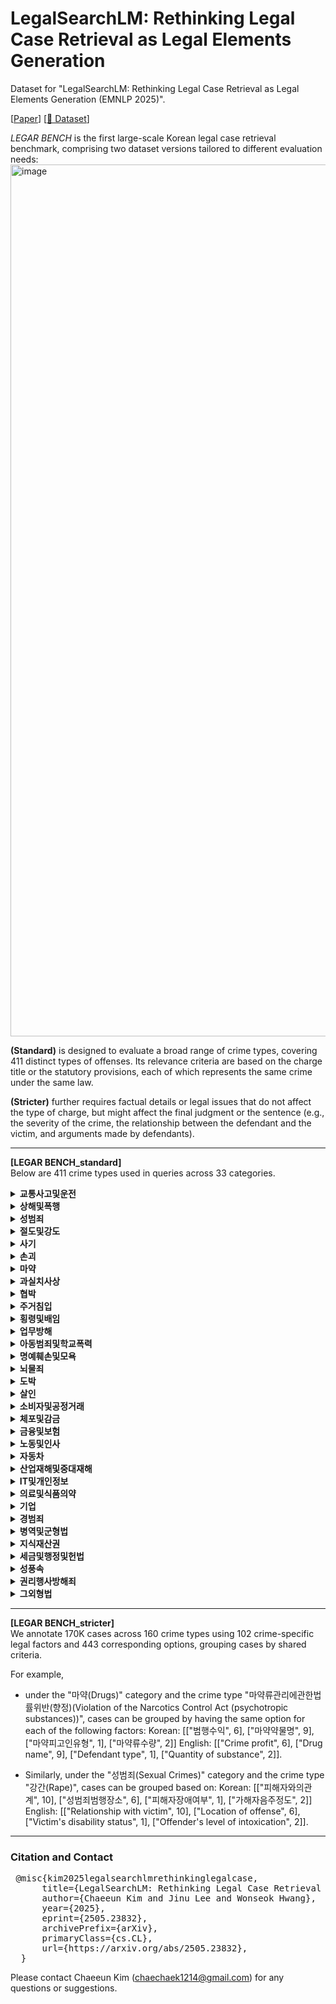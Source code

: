 # LegalSearchLM: Rethinking Legal Case Retrieval as Legal Elements Generation

Dataset for "LegalSearchLM: Rethinking Legal Case Retrieval as Legal Elements Generation (EMNLP 2025)".  

[[Paper](https://arxiv.org/abs/2505.23832)] [[🤗 Dataset](https://huggingface.co/datasets/Chaeeun-Kim/LEGAR_BENCH)]

*LEGAR BENCH* is the first large-scale Korean legal case retrieval benchmark, comprising two dataset versions tailored to different evaluation needs:
<img width="1395" alt="image" src="https://github.com/user-attachments/assets/ab0ba6ac-63dc-4dc5-a29d-088c63ad7fa8" />

**(Standard)** is designed to evaluate a broad range of crime types, covering 411 distinct types of offenses. Its relevance criteria are based on the charge title or the statutory provisions, each of which represents the same crime under the same law.  

**(Stricter)**  further requires factual details or legal issues that do not affect the type of charge, but might affect the final judgment or the sentence (e.g., the severity of the crime, the relationship between the defendant and the victim, and arguments made by defendants).


-----
**[LEGAR BENCH_standard]**  
Below are 411 crime types used in queries across 33 categories. 
<details> 
<summary><strong>교통사고및운전</strong></summary> 
<br>
  
| crime type    | 
|--------------------|
|  도로교통법위반(음주운전)  |
|  도로교통법위반(음주측정거부)  |
|  특정범죄가중처벌등에관한법률위반(도주치상)  |
|  도로교통법위반(사고후미조치)  |
|  특정범죄가중처벌등에관한법률위반(위험운전치상)  |
|  도로교통법위반(무면허운전)  |
|  교통사고처리특례법위반(치상)  |
|  특정범죄가중처벌등에관한법률위반(운전자폭행등)  |
|  교통사고처리특례법위반(치사)  |
|  도로교통법위반(공동위험행위)  |
|  특정범죄가중처벌등에관한법률위반(위험운전치사)  |
|  특정범죄가중처벌등에관한법률위반(어린이보호구역치상)  |
|  특정범죄가중처벌등에관한법률위반(어린이보호구역치사)  |
</details>

<details> 
<summary><strong>상해및폭행</strong></summary> 
<br>

| crime type    | 
|--------------------|
|  특수상해  |
|  폭행  |
|  상해  |
|  폭력행위등처벌에관한법률위반(폭행)  |
|  폭력행위등처벌에관한법률위반(상해)  |
|  특수폭행  |
|  특수상해미수  |
|  폭력행위등처벌에관한법률위반(단체등의구성·활동)  |
|  특수폭행치상  |
|  폭행치사  |
|  폭행치상  |
|  존속상해  |
|  상습폭행  |
|  상해치사  |
|  상습상해  |
|  존속폭행  |
|  폭력행위등처벌에관한법률위반(폭행재범)  |
|  폭력행위등처벌에관한법률위반(상해재범)  |
|  특수존속폭행  |
|  중상해  |
|  상습특수상해  |
|  폭력행위등처벌에관한법률위반(존속상해)  |
|  존속폭행치상  |
|  상습존속폭행  |
|  상습특수폭행  |
|  존속폭행치사  |
|  상해미수  |
|  특수존속상해  |
|  폭력행위등처벌에관한법률위반(존속폭행)  |
|  폭력행위등처벌에관한법률위반(존속상해재범)  |
|  폭력행위등처벌에관한법률위반(존속폭행재범)  |
</details>

<details> 
<summary><strong>성범죄</strong></summary> 
<br>

| crime type    | 
|--------------------|
|  성매매알선등행위의처벌에관한법률위반(성매매알선등)  |
|  강제추행  |
|  성폭력범죄의처벌등에관한특례법위반(카메라등이용촬영)  |
|  성폭력범죄의처벌등에관한특례법위반(촬영물등이용협박)  |
|  아동·청소년의성보호에관한법률위반(성착취물소지등)  |
|  성폭력범죄의처벌등에관한특례법위반(공중밀집장소에서의추행)  |
|  성폭력범죄의처벌등에관한특례법위반(장애인위계등간음)  |
|  성폭력범죄의처벌등에관한특례법위반(장애인위계등추행)  |
|  아동·청소년의성보호에관한법률위반(강제추행)  |
|  성폭력범죄의처벌등에관한특례법위반(장애인강제추행)  |
|  준강제추행  |
|  강간  |
|  성폭력범죄의처벌등에관한특례법위반(비밀준수등)  |
|  미성년자의제강간  |
|  준강간  |
|  미성년자의제유사강간  |
|  강간미수  |
|  주거침입강제추행  |
|  성폭력범죄의처벌등에관한특례법위반(장애인준강제추행)  |
|  성폭력범죄의처벌등에관한특례법위반(13세미만미성년자강제추행)  |
|  유사강간상해치상  |
|  성폭력범죄의처벌등에관한특례법위반(13세미만미성년자위계등추행)  |
|  성폭력범죄의처벌등에관한특례법위반(특수강간)  |
|  성폭력범죄의처벌등에관한특례법위반(업무상위력등에의한추행)  |
|  성폭력범죄의처벌등에관한특례법위반(카메라등이용촬영물반포등)  |
|  성폭력범죄의처벌등에관한특례법위반(통신매체이용음란)  |
|  유사강간  |
|  아동·청소년의성보호에관한법률위반(성매수등)  |
|  준강간미수  |
|  강간상해치상  |
|  성폭력범죄의처벌등에관한특례법위반(친족관계에의한준강제추행)  |
|  아동·청소년의성보호에관한법률위반(강간)  |
|  아동·청소년의성보호에관한법률위반(강간등상해치상)  |
|  성폭력범죄의처벌등에관한특례법위반(친족관계에의한강간)  |
|  강제추행상해치상  |
|  아동·청소년의성보호에관한법률위반(준강제추행)  |
|  성폭력범죄의처벌등에관한특례법위반(친족관계에의한강제추행)  |
|  아동·청소년의성보호에관한법률위반(준강간)  |
|  아동·청소년의성보호에관한법률위반(성착취물제작등)  |
|  주거침입강간  |
|  성폭력범죄의처벌등에관한특례법위반(카메라등이용촬영물소지등)  |
|  강간미수상해치상  |
|  스토킹범죄의처벌등에관한법률위반스토킹처벌  |
|  성폭력범죄의처벌등에관한특례법위반(성적목적다중이용장소침입)  |
|  강제추행미수상해치상  |
|  주거침입준강제추행  |
|  유사강간미수  |
|  성폭력범죄의처벌등에관한특례법위반(촬영물등이용강요)  |
|  성매매알선등행위의처벌에관한법률위반(성매매광고)  |
|  야간주거침입절도강간  |
|  야간주거침입절도미수강간  |
|  특수강도강간  |
|  특수강도미수강간  |
|  준유사강간  |
|  특수강도강제추행  |
|  성폭력범죄의처벌등에관한특례법위반(특수강제추행)  |
|  스토킹범죄의처벌등에관한법률위반잠정조치불이행  |
|  성폭력범죄의처벌등에관한특례법위반(상습카메라등이용촬영·반포등)  |
|  성매매알선등행위의처벌에관한법률위반(성매매)  |
|  미성년자의제강간예비음모  |
|  아동·청소년의성보호에관한법률위반(성착취물배포등)  |
|  성폭력범죄의처벌등에관한특례법위반(강간등상해치상)  |
|  성폭력범죄의처벌등에관한특례법위반(13세미만미성년자준강간)  |
|  성폭력범죄의처벌등에관한특례법위반(13세미만미성년자유사성행위)  |
|  성폭력범죄의처벌등에관한특례법위반(13세미만미성년자강간)  |
|  성폭력범죄의처벌등에관한특례법위반(13세미만미성년자준강제추행)  |
|  성폭력범죄의처벌등에관한특례법위반(장애인준유사성행위)  |
|  아동·청소년의성보호에관한법률위반(영리목적성착취물판매등)  |
|  성폭력범죄의처벌등에관한특례법위반(장애인준강간)  |
|  성폭력범죄의처벌등에관한특례법위반(특수준강간)  |
|  성폭력범죄의처벌등에관한특례법위반(영리목적카메라등이용촬영물반포등)  |
|  성폭력범죄의처벌등에관한특례법위반(장애인강간)  |
|  주거침입준유사강간  |
|  성폭력범죄의처벌등에관한특례법위반(13세미만미성년자위계등유사성행위)  |
|  성폭력범죄의처벌등에관한특례법위반(13세미만미성년자위계등간음)  |
|  주거침입유사강간  |
|  아동·청소년의성보호에관한법률위반(유사성행위)  |
|  특수절도강제추행  |
|  미성년자의제강제추행  |
|  강제추행미수  |
|  성폭력범죄의처벌등에관한특례법위반(친족관계에의한준강간)  |
|  아동·청소년의성보호에관한법률위반(위계등추행)  |
|  아동·청소년의성보호에관한법률위반(준유사성행위)  |
|  아동·청소년의성보호에관한법률위반(장애인간음)  |
|  아동·청소년의성보호에관한법률위반(강간등살인치사)  |
|  특수강도유사강간  |
|  성폭력범죄의처벌등에관한특례법위반(장애인유사성행위)  |
|  특수절도미수강제추행  |
|  준강제추행미수  |
|  주거침입준강간  |
|  성폭력범죄의처벌등에관한특례법위반(강간등살인치사)  |
|  아동·청소년의성보호에관한법률위반(위계등간음)  |
|  준유사강간미수  |
|  특수절도강간  |
|  특수절도미수강간  |
|  아동·청소년의성보호에관한법률위반(장애인추행)  |
|  준강제추행미수상해치상  |
|  야간주거침입절도강제추행  |
|  야간주거침입절도미수강제추행  |
|  피감독자간음  |
|  특수절도준강간  |
|  유사강간미수상해치상  |
|  특수강도미수강제추행  |
|  성폭력범죄의처벌등에관한특례법위반(특수준강제추행)  |
|  준강제추행상해치상  |
|  미성년자간음  |
|  준강간상해치상  |
|  준유사강간상해치상  |
|  성폭력범죄의처벌등에관한특례법위반(13세미만미성년자준유사성행위)  |
|  성폭력범죄의처벌등에관한특례법위반(허위영상물편집등)  |
|  성폭력범죄의처벌등에관한특례법위반(허위영상물반포등)  |
|  아동·청소년의성보호에관한법률위반(성착취목적대화등)  |
|  특수절도준강제추행  |
|  아동·청소년의성보호에관한법률위반(16세미만아동·청소년추행)  |
|  성폭력범죄의처벌등에관한특례법위반(영리목적허위영상물반포등)  |
|  아동·청소년의성보호에관한법률위반(16세미만아동·청소년간음)  |
|  특수강도미수유사강간  |
|  강간살인치사  |
|  특수절도미수준강제추행  |
|  피보호자간음  |
|  심신미약자간음  |
|  야간주거침입절도준강제추행  |
|  특수강도준강제추행  |
|  미성년자추행  |
|  야간주거침입절도미수준강제추행  |
|  야간주거침입절도유사강간  |
|  강간미수살인치사  |
|  심신미약자추행  |
|  아동·청소년의성보호에관한법률위반(위계등유사성행위)  |
|  준강간미수상해치상  |
|  특수절도유사강간  |
|  미성년자의제강간상해치상  |
</details>  


<details> 
<summary><strong>절도및강도</strong></summary> 
<br>

| crime type    | 
|--------------------|
|  특수절도  |
|  절도  |
|  야간건조물침입절도  |
|  절도미수  |
|  특수강도  |
|  야간주거침입절도미수  |
|  특수절도미수  |
|  야간주거침입절도  |
|  상습절도  |
|  강도  |
|  강도상해  |
|  야간건조물침입절도미수  |
|  강도강간  |
|  준강도  |
|  준특수강도  |
|  상습특수절도  |
|  특수강도미수  |
|  상습야간주거침입절도  |
|  야간방실침입절도  |
|  야간방실침입절도미수  |
|  강도살인  |
|  야간선박침입절도  |
|  강도예비  |
|  강도음모  |
|  상습야간건조물침입절도  |
|  강도미수  |
|  강도치상  |
|  강도살인미수  |
|  상습절도미수  |
|  준강도미수  |
|  강도치사  |
|  상습특수절도미수  |
|  야간선박침입절도미수  |
|  준특수강도미수  |
|  강도강간미수  |
|  상습야간건조물침입절도미수  |
|  상습야간방실침입절도  |
|  상습야간주거침입절도미수  |
</details>

<details> 
<summary><strong>사기</strong></summary> 
<br>

| crime type    | 
|--------------------|
|  사기  |
|  폭력행위등처벌에관한법률위반(공갈)  |
|  사기미수  |
|  컴퓨터등사용사기  |
|  특정경제범죄가중처벌등에관한법률위반(사기)  |
|  여신전문금융업법위반  |
|  공갈  |
|  공갈미수  |
|  상습사기  |
|  상습공갈  |
|  준사기  |
|  편의시설부정이용  |
|  특정경제범죄가중처벌등에관한법률위반(공갈)  |
|  컴퓨터등사용사기미수  |
|  특수공갈  |
|  특수공갈미수  |
|  상습준사기  |
|  준사기미수  |
|  상습공갈미수  |
|  폭력행위등처벌에관한법률위반(공갈재범)  |
|  상습사기미수  |
</details>


<details> 
<summary><strong>손괴</strong></summary> 
<br>

| crime type    | 
|--------------------|
|  재물손괴  |
|  특수재물손괴  |
|  폭력행위등처벌에관한법률위반(재물손괴)  |
|  재물손괴미수  |
|  폭력행위등처벌에관한법률위반(재물손괴재범)  |
</details>

<details> 
<summary><strong>마약</strong></summary> 
<br>

| crime type    | 
|--------------------|
|  마약류관리에관한법률위반(향정)  |
|  마약류관리에관한법률위반(대마)  |
|  마약류관리에관한법률위반(마약)  |
|  마약류관리에관한법률위반임시마약류향정  |
|  마약류관리에관한법률위반임시마약류대마  |
</details>


<details> 
<summary><strong>과실치사상</strong></summary> 
<br>

| crime type    | 
|--------------------|
|  업무상과실치사  |
|  업무상과실치상  |
|  과실치상  |
|  중과실치상  |
|  과실치사  |
|  중과실치사  |
</details>



<details> 
<summary><strong>협박</strong></summary> 
<br>

| crime type    | 
|--------------------|
|  협박  |
|  특수협박  |
|  폭력행위등처벌에관한법률위반(협박)  |
|  특수존속협박  |
|  특수협박미수  |
|  존속협박  |
|  상습협박  |
|  상습존속협박  |
|  협박미수  |
|  폭력행위등처벌에관한법률위반(협박재범)  |
|  상습특수협박  |
</details>



<details> 
<summary><strong>주거침입</strong></summary> 
<br>

| crime type    | 
|--------------------|
|  주거침입  |
|  건조물침입  |
|  퇴거불응  |
|  폭력행위등처벌에관한법률위반(주거침입)  |
|  특수주거침입  |
|  주거침입미수  |
|  건조물침입미수  |
|  특수건조물침입  |
|  방실침입  |
|  폭력행위등처벌에관한법률위반(퇴거불응)  |
|  특수건조물침입미수  |
|  특수주거침입미수  |
|  폭력행위등처벌에관한법률위반(주거침입재범)  |
|  방실침입미수  |
|  특수방실침입  |
</details>


<details> 
<summary><strong>횡령및배임</strong></summary> 
<br>

| crime type    | 
|--------------------|
|  횡령  |
|  점유이탈물횡령  |
|  배임  |
|  업무상배임  |
|  특정경제범죄가중처벌등에관한법률위반(배임)  |
|  배임증재  |
|  업무상횡령  |
|  특정경제범죄가중처벌등에관한법률위반(횡령)  |
|  배임수재  |
|  업무상배임미수  |
|  배임수재미수  |
|  횡령미수  |
|  배임미수  |
|  배임증재미수  |
|  업무상횡령미수  |
</details>



<details> 
<summary><strong>업무방해</strong></summary> 
<br>

| crime type    | 
|--------------------|
|  공무집행방해  |
|  공용물건손상  |
|  공용물건은닉  |
|  특수공무집행방해  |
|  특수공무집행방해치상  |
|  공용서류손상  |
|  위계공무집행방해  |
|  공용서류은닉  |
|  특수공용물건손상  |
|  공용서류무효  |
|  공용물건무효  |
|  공용전자기록등손상  |
|  특수공무집행방해치사  |
</details>


<details> 
<summary><strong>아동범죄및학교폭력</strong></summary> 
<br>

| crime type    | 
|--------------------|
|  청소년보호법위반  |
|  아동복지법위반(아동학대)  |
|  아동학대범죄의처벌등에관한특례법위반(아동학대살해)  |
|  아동복지법위반(아동유기·방임)  |
|  아동학대범죄의처벌등에관한특례법위반(아동학대치사)  |
|  아동복지법위반(상습아동학대)  |
|  아동복지법위반(상습아동유기·방임)  |
|  아동학대범죄의처벌등에관한특례법위반(아동복지시설종사자등의아동학대)  |
|  학교폭력예방및대책에관한법률위반  |
|  아동학대범죄의처벌등에관한특례법위반(아동학대중상해)  |
</details>

<details> 
<summary><strong>명예훼손및모욕</strong></summary> 
<br>

| crime type    | 
|--------------------|
|  정보통신망이용촉진및정보보호등에관한법률위반허위적시명예훼손  |
|  모욕  |
|  사실적시명예훼손  |
|  허위적시명예훼손  |
|  출판물에의한명예훼손  |
|  정보통신망이용촉진및정보보호등에관한법률위반(음란물유포)  |
|  정보통신망이용촉진및정보보호등에관한법률위반(정보통신망침해등)  |
|  정보통신망이용촉진및정보보호등에관한법률위반사실적시명예훼손  |
</details>


<details> 
<summary><strong>뇌물죄</strong></summary> 
<br>

| crime type    | 
|--------------------|
|  뇌물공여  |
|  뇌물수수  |
|  특정범죄가중처벌등에관한법률위반(뇌물)  |
</details>


<details> 
<summary><strong>도박</strong></summary> 
<br>

| crime type    | 
|--------------------|
|  도박공간개설  |
|  국민체육진흥법위반(도박개장등)  |
|  상습도박  |
|  게임산업진흥에관한법률위반  |
|  도박장소개설  |
|  국민체육진흥법위반(도박등)  |
|  도박  |
</details>

<details> 
<summary><strong>살인</strong></summary> 
<br>

| crime type    | 
|--------------------|
|  살인미수  |
|  살인  |
</details>


<details> 
<summary><strong>소비자및공정거래</strong></summary> 
<br>
  
| crime type    | 
|--------------------|
|  독점규제및공정거래에관한법률위반  |
</details>


<details> 
<summary><strong>체포및감금</strong></summary> 
<br>
  
| crime type    | 
|--------------------|
|  감금  |
</details>


<details> 
<summary><strong>금융및보험</strong></summary> 
<br>
  
| crime type    | 
|--------------------|
| 전자금융거래법위반   | 
| 유사수신행위의규제에관한법률위반  |
| 금융실명거래및비밀보장에관한법률위반   | 
| 보험사기방지특별법위반         | 
| 범죄수익은닉의규제및처벌등에관한법률위반         |
</details>

<details> 
<summary><strong>노동및인사</strong></summary> 
<br>
  
| crime type    | 
|--------------------|
| 근로자퇴직급여보장법위반        | 
| 최저임금법위반         | 
| 근로기준법위반(금품청산)         | 
| 근로기준법위반(근로조건명시)   | 
| 근로기준법위반(취업규칙작성변경)  | 
| 근로기준법위반(해고의예고)    | 
| 근로기준법위반(휴일보장) |
| 근로기준법위반(임금지급)   | 
| 근로기준법위반(중간착취의배제)  | 
| 근로기준법위반(휴업수당지급) | 
| 근로기준법위반(가산임금지급) | 
| 근로기준법위반(위약예정금지) | 
| 근로기준법위반(임산부보호) | 
| 근로기준법위반(직장내괴롭힘발생시조치) | 
| 근로기준법위반(연차유급휴가지급) | 
| 근로기준법위반(폭력행위등의금지) |
| 근로기준법위반(취업방해의금지) | 
| 근로기준법위반(부당노동행위) | 
| 근로기준법위반(휴식시간제공) |
| 근로기준법위반(법정근로시간) | 
| 근로기준법위반(야간근로휴일근로) | 
| 근로기준법위반(노동조합의보호요건) | 
| 근로기준법위반(폭행의금지) | 
| 근로기준법위반(해고등의제한) | 
| 근로기준법위반(연장근로의제한) | 
| 근로기준법위반(생리휴가지급) | 
</details>


<details> 
<summary><strong>자동차</strong></summary> 
<br>

| crime type    | 
|--------------------|
| 자동차관리법위반       | 
| 자동차손해배상보장법위반        |
</details>

<details> 
<summary><strong>산업재해및중대재해</strong></summary> 
<br>
  
| crime type    | 
|--------------------|
| 산업안전보건법위반(안전조치) |
| 산업안전보건법위반(안전보건조치) |
| 산업안전보건법위반(산업재해예방조치의무) |
| 산업안전보건법위반(보건조치) |
| 산업재해보상보험법위반 |
| 중대재해처벌등에관한법률위반 |
</details>


<details> 
<summary><strong>IT및개인정보</strong></summary> 
<br>

| crime type    | 
|--------------------|
| 개인정보보호법위반 |
| 통신비밀보호법위반 |
</details>


<details> 
<summary><strong>의료및식품의약</strong></summary> 
<br>

| crime type    | 
|--------------------|
|약사법위반(약국개설금지)|
|약사법위반((약국개설자가아님에도)의약품판매등)|
|약사법위반(무허가,무신고의약품수입등)|
|식품위생법위반(식품또는식품첨가물에관한기준및규격)|
|약사법위반(점포이외의장소에서의약품판매)|
|식품위생법위반(영업자등준수사항위반)|
|식품위생법위반(위해식품등의판매등)|
|식품위생법위반(접객행위알선)|
|약사법위반(의약품유사광고등)|
|약사법위반(유통체계확립및판매질서유지의무위반)|
|약사법위반(허가,신고미이행)|
|약사법위반(의약품과장광고등)|
|식품위생법위반(시설기준위반)|
|식품위생법위반(무허가,무신고영업등)|
|약사법위반(무허가,무신고의약품판매등)|
|약사법위반(무면허의약품조제)|
|약사법위반(의약외품)|
|약사법위반(약사면허대여)|
|약사법위반(유해/위해의약품판매등)|
|약사법위반(유해/위해의약외품판매등)|
|약사법위반(담합행위)|
|식품위생법위반(영업허가등(허가,등록,신고))|
|약사법위반(약국이중개설)|
</details>

<details> 
<summary><strong>기업</strong></summary> 
<br>
  
| crime type    | 
|--------------------|
|부정경쟁방지및영업비밀보호에관한법률위반(영업비밀누설등)|
|자본시장과금융투자업에관한법률위반|
|부정경쟁방지및영업비밀보호에관한법률위반(영업비밀국외누설등)|
</details>


<details> 
<summary><strong>경범죄</strong></summary> 
<br>

| crime type    | 
|--------------------|
| 경범죄처벌법위반 |
</details>


<details> 
<summary><strong>병역및군형법</strong></summary> 
<br>

| crime type    | 
|--------------------|
| 병역법위반 |
| 군형법위반 | 
</details>


<details> 
<summary><strong>지식재산권</strong></summary> 
<br>

| crime type    | 
|--------------------|
| 상표법위반 |
| 저작권법위반 | 
| 특허법위반 | 
</details>

<details> 
<summary><strong>세금및행정및헌법</strong></summary> 
<br>
  
| crime type    | 
|--------------------|
|출입국관리법위반|
|공직선거법위반|
|주민등록법위반|
|국민체육진흥법위반|
|보조금관리에관한법률위반|
|조세범처벌법위반|
|변호사법위반|
|도시및주거환경정비법위반|
|국가보안법위반|
|전기통신사업법위반|
|집회및시위에관한법률위반|
|건설산업기본법위반|
|성폭력범죄의처벌및피해자보호등에관한법률위반|
|공인중개사법위반|
</details>


<details> 
<summary><strong>성풍속</strong></summary> 
<br>

| crime type    | 
|--------------------|
| 공연음란 |
</details>

<details> 
<summary><strong>권리행사방해죄</strong></summary> 
<br>

| crime type    | 
|--------------------|
|  권리행사방해  |
|  강요  |
|  폭력행위등처벌에관한법률위반(강요)  |
|  강제집행면탈  |
|  특수강요  |
</details>

<details> 
<summary><strong>그외형법</strong></summary> 
<br>

| crime type    | 
|--------------------|
|  무고  |
|  범인도피  |
|  위증  |
|  일반교통방해  |
|  범인은닉  |
|  업무상실화  |
|  도주  |
|  실화  |
|  기차교통방해  |
|  전차교통방해  |
</details>

----

**[LEGAR BENCH_stricter]**  
We annotate 170K cases across 160 crime types using 102 crime-specific legal factors and 443 corresponding options, grouping cases by shared criteria.

For example,

- under the "마약(Drugs)" category and the crime type "마약류관리에관한법률위반(향정)(Violation of the Narcotics Control Act (psychotropic substances))", cases can be grouped by having the same option for each of the following factors:
Korean: [["범행수익", 6], ["마약약물명", 9], ["마약피고인유형", 1], ["마약류수량", 2]]
English: [["Crime profit", 6], ["Drug name", 9], ["Defendant type", 1], ["Quantity of substance", 2]].

- Similarly, under the "성범죄(Sexual Crimes)" category and the crime type "강간(Rape)", cases can be grouped based on:
Korean: [["피해자와의관계", 10], ["성범죄범행장소", 6], ["피해자장애여부", 1], ["가해자음주정도", 2]]
English: [["Relationship with victim", 10], ["Location of offense", 6], ["Victim's disability status", 1], ["Offender's level of intoxication", 2]].

----

### Citation and Contact

<pre> @misc{kim2025legalsearchlmrethinkinglegalcase,
      title={LegalSearchLM: Rethinking Legal Case Retrieval as Legal Elements Generation}, 
      author={Chaeeun Kim and Jinu Lee and Wonseok Hwang},
      year={2025},
      eprint={2505.23832},
      archivePrefix={arXiv},
      primaryClass={cs.CL},
      url={https://arxiv.org/abs/2505.23832},
  } </pre>


Please contact Chaeeun Kim (chaechaek1214@gmail.com) for any questions or suggestions.



